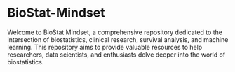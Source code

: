 # BioStat-Mindset
Welcome to BioStat Mindset, a comprehensive repository dedicated to the intersection of biostatistics, clinical research, survival analysis, and machine learning. This repository aims to provide valuable resources to help researchers, data scientists, and enthusiasts delve deeper into the world of biostatistics.
